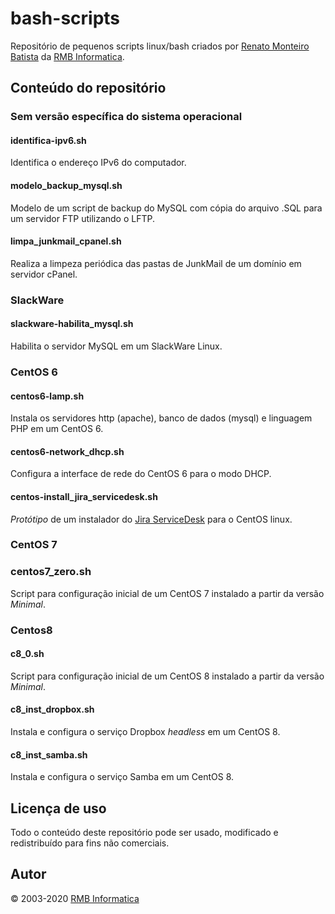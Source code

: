 # bash-scripts

Repositório de pequenos scripts linux/bash criados por [Renato Monteiro Batista](www.renato.ovh) da [RMB Informatica](www.rmbinformatica.com).

## Conteúdo do repositório

### Sem versão específica do sistema operacional

#### identifica-ipv6.sh

Identifica o endereço IPv6 do computador.

#### modelo_backup_mysql.sh

Modelo de um script de backup do MySQL com cópia do arquivo .SQL para um servidor FTP utilizando o LFTP.

#### limpa_junkmail_cpanel.sh

Realiza a limpeza periódica das pastas de JunkMail de um domínio em servidor cPanel.

### SlackWare

#### slackware-habilita_mysql.sh

Habilita o servidor MySQL em um SlackWare Linux.

### CentOS 6

#### centos6-lamp.sh

Instala os servidores http (apache), banco de dados (mysql) e linguagem PHP em um CentOS 6.

#### centos6-network_dhcp.sh

Configura a interface de rede do CentOS 6 para o modo DHCP.

#### centos-install_jira_servicedesk.sh

*Protótipo* de um instalador do [Jira ServiceDesk](https://www.atlassian.com/br/software/jira/service-desk) para o CentOS linux. 

### CentOS 7

### centos7_zero.sh

Script para configuração inicial de um CentOS 7 instalado a partir da versão *Minimal*.

### Centos8

#### c8_0.sh

Script para configuração inicial de um CentOS 8 instalado a partir da versão *Minimal*.

#### c8_inst_dropbox.sh

Instala e configura o serviço Dropbox *headless* em um CentOS 8.

#### c8_inst_samba.sh

Instala e configura o serviço Samba em um CentOS 8.

## Licença de uso
Todo o conteúdo deste repositório pode ser usado, modificado e redistribuído para fins não comerciais.

## Autor
© 2003-2020 [RMB Informatica](www.rmbinformatica.com)